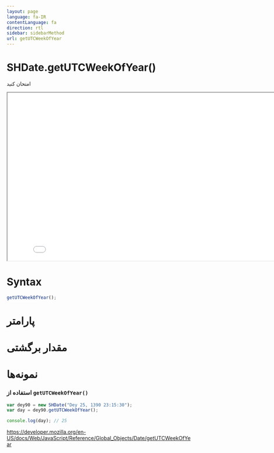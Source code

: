 ```yaml
---
layout: page
language: fa-IR
contentLanguage: fa
direction: rtl
sidebar: sidebarMethod
url: getUTCWeekOfYear
---
```


# SHDate.getUTCWeekOfYear()

امتحان کنید

<iframe style="width: 830px; height: 460px;" src="/SHDateTime-js/examples/live.html?function=getUTCWeekOfYear" title="MDN Web Docs Interactive Example" loading="lazy"></iframe>
<br/>

# Syntax

```js
getUTCWeekOfYear();
```

# پارامتر

# مقدار برگشتی

# نمونه‌ها

### استفاده از <code dir="ltr">getUTCWeekOfYear()</code>

```js
var dey90 = new SHDate("Dey 25, 1390 23:15:30");
var day = dey90.getUTCWeekOfYear();

console.log(day); // 25
```

https://developer.mozilla.org/en-US/docs/Web/JavaScript/Reference/Global_Objects/Date/getUTCWeekOfYear
